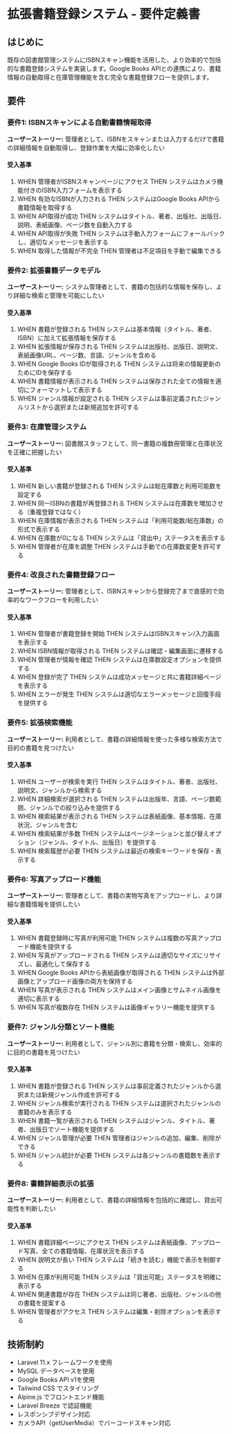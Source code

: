 # 拡張書籍登録システム - 要件定義書

## はじめに

既存の図書館管理システムにISBNスキャン機能を活用した、より効率的で包括的な書籍登録システムを実装します。Google Books APIとの連携により、書籍情報の自動取得と在庫管理機能を含む完全な書籍登録フローを提供します。

## 要件

### 要件1: ISBNスキャンによる自動書籍情報取得

**ユーザーストーリー:** 管理者として、ISBNをスキャンまたは入力するだけで書籍の詳細情報を自動取得し、登録作業を大幅に効率化したい

#### 受入基準
1. WHEN 管理者がISBNスキャンページにアクセス THEN システムはカメラ機能付きのISBN入力フォームを表示する
2. WHEN 有効なISBNが入力される THEN システムはGoogle Books APIから書籍情報を取得する
3. WHEN API取得が成功 THEN システムはタイトル、著者、出版社、出版日、説明、表紙画像、ページ数を自動入力する
4. WHEN API取得が失敗 THEN システムは手動入力フォームにフォールバックし、適切なメッセージを表示する
5. WHEN 取得した情報が不完全 THEN 管理者は不足項目を手動で編集できる

### 要件2: 拡張書籍データモデル

**ユーザーストーリー:** システム管理者として、書籍の包括的な情報を保存し、より詳細な検索と管理を可能にしたい

#### 受入基準
1. WHEN 書籍が登録される THEN システムは基本情報（タイトル、著者、ISBN）に加えて拡張情報を保存する
2. WHEN 拡張情報が保存される THEN システムは出版社、出版日、説明文、表紙画像URL、ページ数、言語、ジャンルを含める
3. WHEN Google Books IDが取得される THEN システムは将来の情報更新のためにIDを保存する
4. WHEN 書籍情報が表示される THEN システムは保存された全ての情報を適切にフォーマットして表示する
5. WHEN ジャンル情報が設定される THEN システムは事前定義されたジャンルリストから選択または新規追加を許可する

### 要件3: 在庫管理システム

**ユーザーストーリー:** 図書館スタッフとして、同一書籍の複数冊管理と在庫状況を正確に把握したい

#### 受入基準
1. WHEN 新しい書籍が登録される THEN システムは総在庫数と利用可能数を設定する
2. WHEN 同一ISBNの書籍が再登録される THEN システムは在庫数を増加させる（重複登録ではなく）
3. WHEN 在庫情報が表示される THEN システムは「利用可能数/総在庫数」の形式で表示する
4. WHEN 在庫数が0になる THEN システムは「貸出中」ステータスを表示する
5. WHEN 管理者が在庫を調整 THEN システムは手動での在庫数変更を許可する

### 要件4: 改良された書籍登録フロー

**ユーザーストーリー:** 管理者として、ISBNスキャンから登録完了まで直感的で効率的なワークフローを利用したい

#### 受入基準
1. WHEN 管理者が書籍登録を開始 THEN システムはISBNスキャン/入力画面を表示する
2. WHEN ISBN情報が取得される THEN システムは確認・編集画面に遷移する
3. WHEN 管理者が情報を確認 THEN システムは在庫数設定オプションを提供する
4. WHEN 登録が完了 THEN システムは成功メッセージと共に書籍詳細ページを表示する
5. WHEN エラーが発生 THEN システムは適切なエラーメッセージと回復手段を提供する

### 要件5: 拡張検索機能

**ユーザーストーリー:** 利用者として、書籍の詳細情報を使った多様な検索方法で目的の書籍を見つけたい

#### 受入基準
1. WHEN ユーザーが検索を実行 THEN システムはタイトル、著者、出版社、説明文、ジャンルから検索する
2. WHEN 詳細検索が選択される THEN システムは出版年、言語、ページ数範囲、ジャンルでの絞り込みを提供する
3. WHEN 検索結果が表示される THEN システムは表紙画像、基本情報、在庫状況、ジャンルを含む
4. WHEN 検索結果が多数 THEN システムはページネーションと並び替えオプション（ジャンル、タイトル、出版日）を提供する
5. WHEN 検索履歴が必要 THEN システムは最近の検索キーワードを保存・表示する

### 要件6: 写真アップロード機能

**ユーザーストーリー:** 管理者として、書籍の実物写真をアップロードし、より詳細な書籍情報を提供したい

#### 受入基準
1. WHEN 書籍登録時に写真が利用可能 THEN システムは複数の写真アップロード機能を提供する
2. WHEN 写真がアップロードされる THEN システムは適切なサイズにリサイズし、最適化して保存する
3. WHEN Google Books APIから表紙画像が取得される THEN システムは外部画像とアップロード画像の両方を保持する
4. WHEN 写真が表示される THEN システムはメイン画像とサムネイル画像を適切に表示する
5. WHEN 写真が複数存在 THEN システムは画像ギャラリー機能を提供する

### 要件7: ジャンル分類とソート機能

**ユーザーストーリー:** 利用者として、ジャンル別に書籍を分類・検索し、効率的に目的の書籍を見つけたい

#### 受入基準
1. WHEN 書籍が登録される THEN システムは事前定義されたジャンルから選択または新規ジャンル作成を許可する
2. WHEN ジャンル検索が実行される THEN システムは選択されたジャンルの書籍のみを表示する
3. WHEN 書籍一覧が表示される THEN システムはジャンル、タイトル、著者、出版日でソート機能を提供する
4. WHEN ジャンル管理が必要 THEN 管理者はジャンルの追加、編集、削除ができる
5. WHEN ジャンル統計が必要 THEN システムは各ジャンルの書籍数を表示する

### 要件8: 書籍詳細表示の拡張

**ユーザーストーリー:** 利用者として、書籍の詳細情報を包括的に確認し、貸出可能性を判断したい

#### 受入基準
1. WHEN 書籍詳細ページにアクセス THEN システムは表紙画像、アップロード写真、全ての書籍情報、在庫状況を表示する
2. WHEN 説明文が長い THEN システムは「続きを読む」機能で表示を制御する
3. WHEN 在庫が利用可能 THEN システムは「貸出可能」ステータスを明確に表示する
4. WHEN 関連書籍が存在 THEN システムは同じ著者、出版社、ジャンルの他の書籍を提案する
5. WHEN 管理者がアクセス THEN システムは編集・削除オプションを表示する

## 技術制約

- Laravel 11.x フレームワークを使用
- MySQL データベースを使用
- Google Books API v1を使用
- Tailwind CSS でスタイリング
- Alpine.js でフロントエンド機能
- Laravel Breeze で認証機能
- レスポンシブデザイン対応
- カメラAPI（getUserMedia）でバーコードスキャン対応